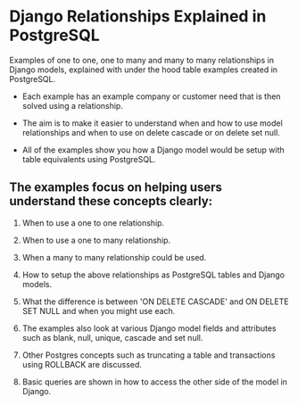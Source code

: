 # Django Relationships Explained in PostgreSQL

Examples of one to one, one to many and many to many relationships in Django models, explained with under the hood table examples created in PostgreSQL.  

- Each example has an example company or customer need that is then solved using a relationship. 
- The aim is to make it easier to understand when and how to use model relationships and when to use on delete cascade or on delete set null.

- All of the examples show you how a Django model would be setup with table equivalents using PostgreSQL.

## The examples focus on helping users understand these concepts clearly:

1. When to use a one to one relationship.
2. When to use a one to many relationship.
3. When a many to many relationship could be used.
4. How to setup the above relationships as PostgreSQL tables and Django models.
5. What the difference is between 'ON DELETE CASCADE' and ON DELETE SET NULL and when you might use each.

6. The examples also look at various Django model fields and attributes such as blank, null, unique, cascade and set null.
7. Other Postgres concepts such as truncating a table and transactions using ROLLBACK are discussed.
8. Basic queries are shown in how to access the other side of the model in Django.